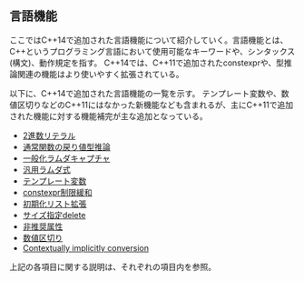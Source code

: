 ## 言語機能
ここではC++14で追加された言語機能について紹介していく。言語機能とは、C++というプログラミング言語において使用可能なキーワードや、シンタックス(構文)、動作規定を指す。
C++14では、C++11で追加されたconstexprや、型推論関連の機能はより使いやすく拡張されている。

以下に、C++14で追加された言語機能の一覧を示す。
テンプレート変数や、数値区切りなどのC++11にはなかった新機能なども含まれるが、主にC++11で追加された機能に対する機能補完が主な追加となっている。

 * [2進数リテラル](core/binary_literal.md)
 * [通常関数の戻り値型推論]()
 * [一般化ラムダキャプチャ]()
 * [汎用ラムダ式]()
 * [テンプレート変数]()
 * [constexpr制限緩和]()
 * [初期化リスト拡張]()
 * [サイズ指定delete]()
 * [非推奨属性]()
 * [数値区切り]()
 * [Contextually implicitly conversion](core/context_implicit_conv.md)

上記の各項目に関する説明は、それぞれの項目内を参照。

